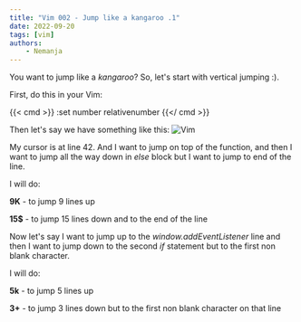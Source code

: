 ```yaml
---
title: "Vim 002 - Jump like a kangaroo .1"
date: 2022-09-20
tags: [vim]
authors:
    - Nemanja
---
```


You want to jump like a *kangaroo*? So, let's start with vertical jumping :).

First, do this in your Vim:

{{< cmd >}}
:set number relativenumber
{{</ cmd >}}

Then let's say we have something like this:
![Vim](/images/vim.png)

My cursor is at line 42. And I want to jump on top of the function, and then I want to jump
all the way down in *else* block but I want to jump to end of the line.

I will do:

**9K** - to jump 9 lines up

**15$** - to jump 15 lines down and to the end of the line

Now let's say I want to jump up to the *window.addEventListener* line and then I want to jump down
to the second *if* statement but to the first non blank character.

I will do:

**5k** - to jump 5 lines up

**3+** - to jump 3 lines down but to the first non blank character on that line


